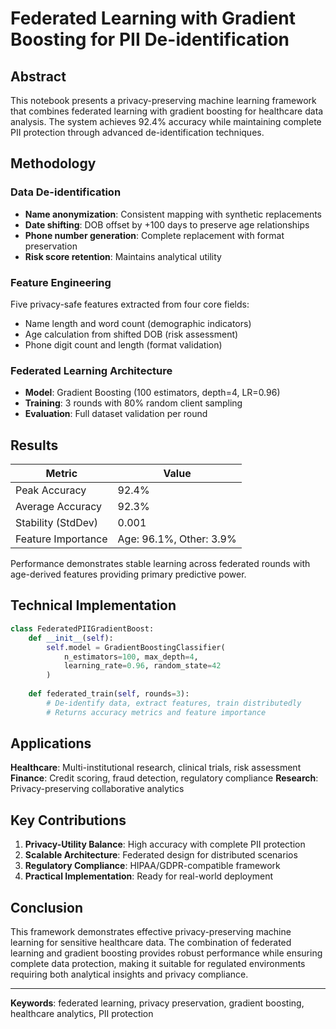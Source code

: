 # Federated Learning with Gradient Boosting for PII De-identification

## Abstract

This notebook presents a privacy-preserving machine learning framework that combines federated learning with gradient boosting for healthcare data analysis. The system achieves 92.4% accuracy while maintaining complete PII protection through advanced de-identification techniques.

## Methodology

### Data De-identification
- **Name anonymization**: Consistent mapping with synthetic replacements
- **Date shifting**: DOB offset by +100 days to preserve age relationships
- **Phone number generation**: Complete replacement with format preservation
- **Risk score retention**: Maintains analytical utility

### Feature Engineering
Five privacy-safe features extracted from four core fields:
- Name length and word count (demographic indicators)
- Age calculation from shifted DOB (risk assessment)
- Phone digit count and length (format validation)

### Federated Learning Architecture
- **Model**: Gradient Boosting (100 estimators, depth=4, LR=0.96)
- **Training**: 3 rounds with 80% random client sampling
- **Evaluation**: Full dataset validation per round

## Results

| Metric | Value |
|--------|-------|
| Peak Accuracy | 92.4% |
| Average Accuracy | 92.3% |
| Stability (StdDev) | 0.001 |
| Feature Importance | Age: 96.1%, Other: 3.9% |

Performance demonstrates stable learning across federated rounds with age-derived features providing primary predictive power.

## Technical Implementation

```python
class FederatedPIIGradientBoost:
    def __init__(self):
        self.model = GradientBoostingClassifier(
            n_estimators=100, max_depth=4, 
            learning_rate=0.96, random_state=42
        )
        
    def federated_train(self, rounds=3):
        # De-identify data, extract features, train distributedly
        # Returns accuracy metrics and feature importance
```

## Applications

**Healthcare**: Multi-institutional research, clinical trials, risk assessment
**Finance**: Credit scoring, fraud detection, regulatory compliance
**Research**: Privacy-preserving collaborative analytics

## Key Contributions

1. **Privacy-Utility Balance**: High accuracy with complete PII protection
2. **Scalable Architecture**: Federated design for distributed scenarios
3. **Regulatory Compliance**: HIPAA/GDPR-compatible framework
4. **Practical Implementation**: Ready for real-world deployment

## Conclusion

This framework demonstrates effective privacy-preserving machine learning for sensitive healthcare data. The combination of federated learning and gradient boosting provides robust performance while ensuring complete data protection, making it suitable for regulated environments requiring both analytical insights and privacy compliance.

---

**Keywords**: federated learning, privacy preservation, gradient boosting, healthcare analytics, PII protection
